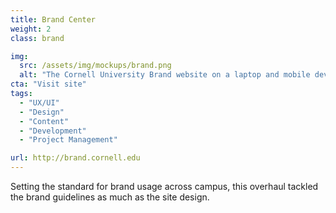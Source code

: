 ```yaml
---
title: Brand Center
weight: 2
class: brand

img: 
  src: /assets/img/mockups/brand.png
  alt: "The Cornell University Brand website on a laptop and mobile device."
cta: "Visit site"
tags:
  - "UX/UI"
  - "Design"
  - "Content"
  - "Development"
  - "Project Management"

url: http://brand.cornell.edu
---
```


Setting the standard for brand usage across campus, this overhaul tackled the brand guidelines as much as the site design.

<!--break-->